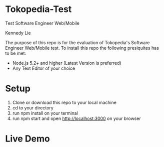 # Tokopedia-Test
<p>Test Software Engineer Web/Mobile</p>
<p>Kennedy Lie</p>

<p>The purpose of this repo is for the evaluation of Tokopedia's Software Engineer Web/Mobile test. To install this repo the following presiquites has to be met:</p>
<ul>
  <li>Node.js 5.2+ and higher (Latest Version is preferred)</li>
  <li>Any Text Editor of your choice</li>
</ul>

# Setup
<ol>
  <li>Clone or download this repo to your local machine</li>
  <li>cd to your directory</li>
  <li>run npm install on your terminal</li>
  <li>run npm start and open <a href="http://localhost:3000">http://localhost:3000</a> on your browser</li>
</ol>

# Live Demo
